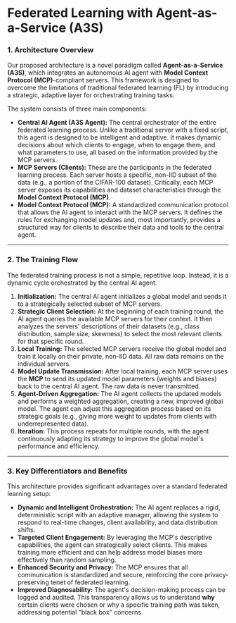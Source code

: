 # Federated Learning with Agent-as-a-Service (A3S)

### 1. Architecture Overview

Our proposed architecture is a novel paradigm called **Agent-as-a-Service (A3S)**, which integrates an autonomous AI agent with **Model Context Protocol (MCP)**-compliant servers. This framework is designed to overcome the limitations of traditional federated learning (FL) by introducing a strategic, adaptive layer for orchestrating training tasks.

The system consists of three main components:

* **Central AI Agent (A3S Agent):** The central orchestrator of the entire federated learning process. Unlike a traditional server with a fixed script, this agent is designed to be intelligent and adaptive. It makes dynamic decisions about which clients to engage, when to engage them, and what parameters to use, all based on the information provided by the MCP servers.
* **MCP Servers (Clients):** These are the participants in the federated learning process. Each server hosts a specific, non-IID subset of the data (e.g., a portion of the CIFAR-100 dataset). Critically, each MCP server exposes its capabilities and dataset characteristics through the **Model Context Protocol (MCP)**.
* **Model Context Protocol (MCP):** A standardized communication protocol that allows the AI agent to interact with the MCP servers. It defines the rules for exchanging model updates and, most importantly, provides a structured way for clients to describe their data and tools to the central agent.



---

### 2. The Training Flow

The federated training process is not a simple, repetitive loop. Instead, it is a dynamic cycle orchestrated by the central AI agent.

1.  **Initialization:** The central AI agent initializes a global model and sends it to a strategically selected subset of MCP servers.
2.  **Strategic Client Selection:** At the beginning of each training round, the AI agent queries the available MCP servers for their context. It then analyzes the servers' descriptions of their datasets (e.g., class distribution, sample size, skewness) to select the most relevant clients for that specific round.
3.  **Local Training:** The selected MCP servers receive the global model and train it locally on their private, non-IID data. All raw data remains on the individual servers.
4.  **Model Update Transmission:** After local training, each MCP server uses the **MCP** to send its updated model parameters (weights and biases) back to the central AI agent. The raw data is never transmitted.
5.  **Agent-Driven Aggregation:** The AI agent collects the updated models and performs a weighted aggregation, creating a new, improved global model. The agent can adjust this aggregation process based on its strategic goals (e.g., giving more weight to updates from clients with underrepresented data).
6.  **Iteration:** This process repeats for multiple rounds, with the agent continuously adapting its strategy to improve the global model's performance and efficiency.

---

### 3. Key Differentiators and Benefits

This architecture provides significant advantages over a standard federated learning setup:

* **Dynamic and Intelligent Orchestration:** The AI agent replaces a rigid, deterministic script with an adaptive manager, allowing the system to respond to real-time changes, client availability, and data distribution shifts.
* **Targeted Client Engagement:** By leveraging the MCP's descriptive capabilities, the agent can strategically select clients. This makes training more efficient and can help address model biases more effectively than random sampling.
* **Enhanced Security and Privacy:** The MCP ensures that all communication is standardized and secure, reinforcing the core privacy-preserving tenet of federated learning.
* **Improved Diagnosability:** The agent's decision-making process can be logged and audited. This transparency allows us to understand **why** certain clients were chosen or why a specific training path was taken, addressing potential "black box" concerns.